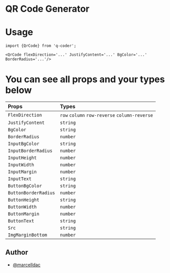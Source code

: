 # QR Code Generator

# Usage

```
import {QrCode} from 'q-coder';

<QrCode flexDirection='...' JustifyContent='...' BgColor='...' BorderRadius='...'/>

```

# You can see all props and your types below

| Props| Types|
| :---------- | :--------- |
| `FlexDirection` | `row` `column` `row-reverse` `column-reverse` |
| `JustifyContent` | `string`
| `BgColor` | `string`
| `BorderRadius` | `number`
| `InputBgColor` | `string`
| `InputBorderRadius` | `number`
| `InputHeight` | `number`
| `InputWidth` | `number`
| `InputMargin` | `number`
| `InputText` | `string`
| `ButtonBgColor` | `string`
| `ButtonBorderRadius` | `number`
| `ButtonHeight` | `string`
| `ButtonWidth` | `number`
| `ButtonMargin` | `number`
| `ButtonText` | `string`
| `Src` | `string`
| `ImgMarginBottom` | `number`

## Author

- [@marcelldac](https://github.com/marcelldac)

